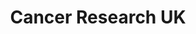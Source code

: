 ---
title: "Cancer Research UK"
url: /edinburgh/cancer-research-uk-south-clerk-street/
shop: Gebrauchtwaren
---